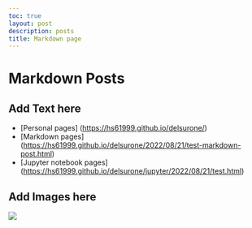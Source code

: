 ```yaml
---
toc: true
layout: post
description: posts
title: Markdown page
---
```

# Markdown Posts

## Add Text here
- [Personal pages] (https://hs61999.github.io/delsurone/)
- [Markdown pages] (https://hs61999.github.io/delsurone/2022/08/21/test-markdown-post.html)
- [Jupyter notebook pages] (https://hs61999.github.io/delsurone/jupyter/2022/08/21/test.html)

## Add Images here

![]({{site.baseurl}}/images/Delsurone.PNG)
